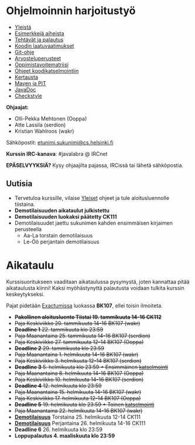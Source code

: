 # Ohjelmoinnin harjoitustyö
* [Yleistä](ohjeet/Yleistä.md)
* [Esimerkkejä aiheista](ohjeet/Esimerkkejä-aiheista.md)
* [Tehtävät ja palautus](ohjeet/Tehtävät-ja-palautus.md)
* [Koodin laatuvaatimukset](ohjeet/Koodin-laatuvaatimukset.md)
* [Git-ohje](ohjeet/Git-ohje.md)
* [Arvosteluperusteet](ohjeet/Arvosteluperusteet.md)
* [Oppimistavoitematriisi](http://www.cs.helsinki.fi/courses/58160/matriisi)
* [Ohjeet koodikatselmointiin](ohjeet/Koodikatselmointi.md)
* [Kertausta](ohjeet/Kertausta.md)
* [Maven ja PIT](ohjeet/Maven-ja-PIT.md)
* [JavaDoc](ohjeet/JavaDoc.md)
* [Checkstyle](ohjeet/Checkstyle.md)

**Ohjaajat:**
* Olli-Pekka Mehtonen (Ooppa)
* Atte Lassila (serdion)
* Kristian Wahlroos (wakr)


Sähköpostit: etunimi.sukunimi@cs.helsinki.fi

**Kurssin IRC-kanava**:
\#javalabra @ IRCnet

**EPÄSELVYYKSIÄ?** Kysy ohjaajilta pajassa, IRCissä tai lähetä sähköpostia.

## Uutisia

* Tervetuloa kurssille, vilaise [Yleiset](ohjeet/Yleistä.md) ohjeet ja tule aloitusluennolle tiistaina.
* **Demotilaisuuden aikataulut julkistettu**
* **Demotilaisuuden luokaksi päätetty CK111**
* Demotilaisuudet jaettu sukunimen kahden ensimmäisen kirjaimen perusteella
  * Aa-La torstain demotilaisuus
  * Le-Öö perjantain demotilaisuus

# Aikataulu

Kurssisuoritukseen vaaditaan aikataulussa pysymystä, joten kannattaa pitää aikataulusta kiinni! Kaksi myöhästynyttä palautusta voidaan tulkita kurssin keskeytykseksi.

Pajat pidetään [Exactumissa](http://www.helsinki.fi/teknos/opetustilat/kumpula/gh2b/default.htm) luokassa **BK107**, ellei toisin ilmoiteta.

* ~~**Pakollinen aloitusluento Tiistai 19. tammikuuta 14-16 CK112**~~
* ~~Paja Keskiviikko 20. tammikuuta 14-16 BK107 (wakr)~~
* ~~**Deadline 1** 22. tammikuuta klo 23:59~~
* ~~Paja Maanantaina 25. tammikuuta 14-16 BK107 (serdion)~~
* ~~Paja Keskiviikko 27. tammikuuta 12-14 BK107 (Ooppa)~~
* ~~**Deadline 2** 29. tammikuuta klo 23:59~~
* ~~Paja Maanantaina 1. helmikuuta 14-16 BK107 (wakr)~~
* ~~Paja Keskiviikko 3. helmikuuta 12-14 BK107 (serdion)~~
* ~~**Deadline 3** 5. helmikuuta klo 23:59 + Ensimmäinen [katselmointi](ohjeet/Koodikatselmointi.md)~~
* ~~Paja Maanantaina 8. helmikuuta 14-16 BK107 (Ooppa)~~
* ~~Paja Keskiviikko 10. helmikuuta 14-16 BK107 (serdion)~~
* ~~**Deadline 4** 12. helmikuuta klo 23:59~~
* ~~Paja Maanantaina 15. helmikuuta 14-16 BK107 (wakr)~~
* ~~Paja Keskiviikko 17. helmikuuta 12-14 BK107 (Ooppa)~~
* ~~**Deadline 5** 19. helmikuuta klo 23:59 + Toinen [katselmointi](ohjeet/Koodikatselmointi.md)~~
* ~~Paja Maanantaina 22. helmikuuta 14-16 BK107 (wakr)~~
* **[Demotilaisuus](ohjeet/Demotilaisuus.md)** Torstaina 25. helmikuuta 12-14 CK111
* **[Demotilaisuus](ohjeet/Demotilaisuus.md)** Perjantaina 26. helmikuuta 14-16 CK111
* **Deadline 6** 26. helmikuuta klo 23:59
* **Loppupalautus 4. maaliskuuta klo 23:59**
